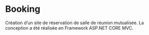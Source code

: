 # Booking
Création d’un site de réservation de salle de réunion mutualisée. La conception a été réalisée en Framework ASP.NET CORE MVC.
